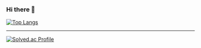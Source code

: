 ### Hi there 👋

<!--
**qogksqls/qogksqls** is a ✨ _special_ ✨ repository because its `README.md` (this file) appears on your GitHub profile.

Here are some ideas to get you started:

- 🔭 I’m currently working on ...
- 🌱 I’m currently learning ...
- 👯 I’m looking to collaborate on ...
- 🤔 I’m looking for help with ...
- 💬 Ask me about ...
- 📫 How to reach me: ...
- 😄 Pronouns: ...
- ⚡ Fun fact: ...
-->
[![Top Langs](https://github-readme-stats.vercel.app/api/top-langs/?username=qogksqls&layout=compact)](https://github.com/qogksqls/github-readme-stats)
<hr>

[![Solved.ac Profile](http://mazassumnida.wtf/api/v2/generate_badge?boj=qotktpdy)](https://solved.ac/qotktpdy/)
